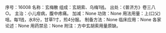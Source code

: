 序号：16008
名称：玄梅散
组成：玄胡索、乌梅1钱。
出处：《普济方》卷三八○。
主治：小儿疳病，腹中疼痛。
加减：None
功效：None
用法用量：上(口父)咀。每1钱，水8分，甘草1寸，煎4分服。
制备方法：None
临床应用：None
各家论述：None
用药禁忌：None
附注：方中玄胡索用量原缺。
